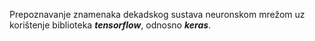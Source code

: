 Prepoznavanje znamenaka dekadskog sustava neuronskom mrežom uz korištenje biblioteka ***tensorflow***, odnosno ***keras***.
